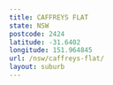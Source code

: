 ```yaml
---
title: CAFFREYS FLAT
state: NSW
postcode: 2424
latitude: -31.6402
longitude: 151.964845
url: /nsw/caffreys-flat/
layout: suburb
---
```


